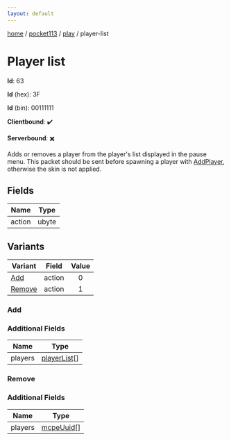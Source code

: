 ```yaml
---
layout: default
---
```


[home](/)  /  [pocket113](/protocol/pocket113)  /  [play](/protocol/pocket113/play)  /  player-list

# Player list

**Id**: 63

**Id** (hex): 3F

**Id** (bin): 00111111

**Clientbound**: ✔️

**Serverbound**: ✖️

Adds or removes a player from the player's list displayed in the pause menu. This packet should be sent before spawning a player with [AddPlayer](#play_add-player), otherwise the skin is not applied.

## Fields

Name | Type
---|---
action | ubyte

## Variants

Variant | Field | Value
---|---|:---:
[Add](#add) | action | 0
[Remove](#remove) | action | 1

### Add

### Additional Fields

Name | Type
---|---
players | [playerList](/protocol/pocket113/types/player-list)[]

### Remove

### Additional Fields

Name | Type
---|---
players | [mcpeUuid](/protocol/pocket113/types/mcpe-uuid)[]

